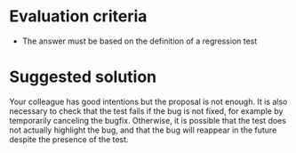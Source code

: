 # Evaluation criteria

- The answer must be based on the definition of a regression test


# Suggested solution

Your colleague has good intentions but the proposal is not enough.
It is also necessary to check that the test fails if the bug is not fixed, for example by temporarily canceling the bugfix.
Otherwise, it is possible that the test does not actually highlight the bug, and that the bug will reappear in the future despite the presence of the test.
